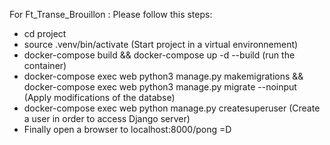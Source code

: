 For Ft_Transe_Brouillon :
Please follow this steps:
  - cd project
  - source .venv/bin/activate (Start project in a virtual environnement)
  - docker-compose build && docker-compose up -d --build (run the container)
  - docker-compose exec web python3 manage.py makemigrations && docker-compose exec web python3 manage.py migrate --noinput (Apply modifications of the databse)
  - docker-compose exec web python manage.py createsuperuser (Create a user in order to access Django server)
  - Finally open a browser to localhost:8000/pong
=D
